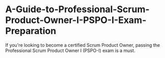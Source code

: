 # A-Guide-to-Professional-Scrum-Product-Owner-I-PSPO-I-Exam-Preparation
If you're looking to become a certified Scrum Product Owner, passing the Professional Scrum Product Owner I (PSPO-I) exam is a must. 
